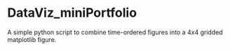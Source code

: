 # DataViz_miniPortfolio
A simple python script to combine time-ordered figures into a 4x4 gridded matplotlib figure.
